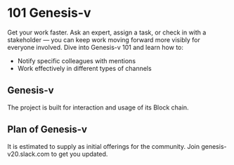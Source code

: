 # 101 Genesis-v

Get your work faster.
Ask an expert, assign a task, or check in with a stakeholder — you can keep work moving forward more visibly for everyone involved.
Dive into Genesis-v 101 and learn how to:
- Notify specific colleagues with mentions
- Work effectively in different types of channels

## Genesis-v
The project is built for interaction and usage of its Block chain.

## Plan of Genesis-v
It is estimated to supply as initial offerings for the community.
Join genesis-v20.slack.com to get you updated.
